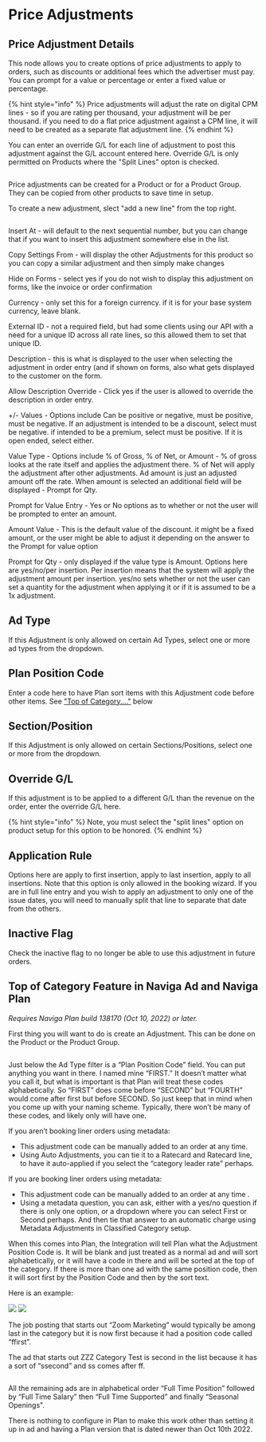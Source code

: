 # Price Adjustments

## Price Adjustment Details <a href="#_toc117696619" id="_toc117696619"></a>

This node allows you to create options of price adjustments to apply to orders, such as discounts or additional fees which the advertiser must pay. You can prompt for a value or percentage or enter a fixed value or percentage.

{% hint style="info" %}
Price adjustments will adjust the rate on digital CPM lines - so if you are rating per thousand, your adjustment will be per thousand. if you need to do a flat price adjustment against a CPM line, it will need to be created as a separate flat adjustment line.
{% endhint %}

You can enter an override G/L for each line of adjustment to post this adjustment against the G/L account entered here. Override G/L is only permitted on Products where the "Split Lines" opton is checked.

<figure><img src="../../../../../../.gitbook/assets/image (1207).png" alt=""><figcaption></figcaption></figure>

Price adjustments can be created for a Product or for a Product Group. They can be copied from other products to save time in setup.

To create a new adjustment, slect "add a new line" from the top right.

<figure><img src="../../../../../../.gitbook/assets/image (793).png" alt=""><figcaption></figcaption></figure>

Insert At - will default to the next sequential number, but you can change that if you want to insert this adjustment somewhere else in the list.

Copy Settings From - will display the other Adjustments for this product so you can copy a similar adjustment and then simply make changes

Hide on Forms - select yes if you do not wish to display this adjustment on forms, like the invoice or order confirmation

Currency - only set this for a foreign currency. if it is for your base system currency, leave blank.

External ID - not a required field, but had some clients using our API with a need for a unique ID across all rate lines, so this allowed them to set that unique ID.

Description - this is what is displayed to the user when selecting the adjustment in order entry (and if shown on forms, also what gets displayed to the customer on the form.

Allow Description Override - Click yes if the user is allowed to override the description in order entry.

\+/- Values - Options include Can be positive or negative, must be positive, must be negative. If an adjustment is intended to be a discount, select must be negative. if intended to be a premium, select must be positive. If it is open ended, select either.

Value Type - Options include % of Gross, % of Net, or Amount - % of gross looks at the rate itself and applies the adjustment there. % of Net will apply the adjustment after other adjustments. Ad amount is just an adjusted amount off the rate. When amount is selected an additional field will be displayed - Prompt for Qty.

Prompt for Value Entry - Yes or No options as to whether or not the user will be prompted to enter an amount.

Amount Value - This is the default value of the discount. it might be a fixed amount, or the user might be able to adjust it depending on the answer to the Prompt for value option

Prompt for Qty - only displayed if the value type is Amount. Options here are yes/no/per insertion. Per insertion means that the system will apply the adjustment amount per insertion. yes/no sets whether or not the user can set a quantity for the adjustment when applying it or if it is assumed to be a 1x adjustment.

## Ad Type

If this Adjustment is only allowed on certain Ad Types, select one or more ad types from the dropdown.

## Plan Position Code

Enter a code here to have Plan sort items with this Adjustment code before other items. See ["Top of Category...."](price-adjustments.md#top-of-category-feature-in-naviga-ad-and-naviga-plan) below

## Section/Position

If this Adjustment is only allowed on certain Sections/Positions, select one or more from the dropdown.

## Override G/L

If this adjustment is to be applied to a different G/L than the revenue on the order, enter the override G/L here.

{% hint style="info" %}
Note, you must select the "split lines" option on product setup for this option to be honored.
{% endhint %}

## Application Rule

Options here are apply to first insertion, apply to last insertion, apply to all insertions. Note that this option is only allowed in the booking wizard. If you are in full line entry and you wish to apply an adjustment to only one of the issue dates, you will need to manually split that line to separate that date from the others.

## Inactive Flag

Check the inactive flag to no longer be able to use this adjustment in future orders.

## Top of Category Feature in Naviga Ad and Naviga Plan

_Requires Naviga Plan build 138170 (Oct 10, 2022) or later._

First thing you will want to do is create an Adjustment. This can be done on the Product or the Product Group.

<figure><img src="../../../../../../.gitbook/assets/image (282).png" alt=""><figcaption></figcaption></figure>

Just below the Ad Type filter is a “Plan Position Code” field. You can put anything you want in there. I named mine “FIRST.” It doesn’t matter what you call it, but what is important is that Plan will treat these codes alphabetically. So “FIRST” does come before “SECOND” but “FOURTH” would come after first but before SECOND. So just keep that in mind when you come up with your naming scheme. Typically, there won’t be many of these codes, and likely only will have one.

If you aren’t booking liner orders using metadata:

* This adjustment code can be manually added to an order at any time.
* Using Auto Adjustments, you can tie it to a Ratecard and Ratecard line, to have it auto-applied if you select the “category leader rate” perhaps.

If you are booking liner orders using metadata:

* This adjustment code can be manually added to an order at any time .
* Using a metadata question, you can ask, either with a yes/no question if there is only one option, or a dropdown where you can select First or Second perhaps. And then tie that answer to an automatic charge using Metadata Adjustments in Classified Category setup.

When this comes into Plan, the Integration will tell Plan what the Adjustment Position Code is. It will be blank and just treated as a normal ad and will sort alphabetically, or it will have a code in there and will be sorted at the top of the category. If there is more than one ad with the same position code, then it will sort first by the Position Code and then by the sort text.

Here is an example:

![](<../../../../../../.gitbook/assets/image (654).png>) ![](<../../../../../../.gitbook/assets/image (1510).png>)

The job posting that starts out “Zoom Marketing” would typically be among last in the category but it is now first because it had a position code called “ffirst”.

The ad that starts out ZZZ Category Test is second in the list because it has a sort of “ssecond” and ss comes after ff.

<figure><img src="../../../../../../.gitbook/assets/image (157).png" alt=""><figcaption></figcaption></figure>

All the remaining ads are in alphabetical order “Full Time Position” followed by “Full Time Salary” then “Full Time Supported” and finally “Seasonal Openings”.

There is nothing to configure in Plan to make this work other than setting it up in ad and having a Plan version that is dated newer than Oct 10th 2022.
